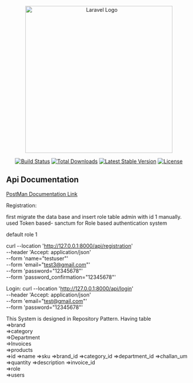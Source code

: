 <p align="center"><a href="https://laravel.com" target="_blank"><img src="https://raw.githubusercontent.com/laravel/art/master/logo-lockup/5%20SVG/2%20CMYK/1%20Full%20Color/laravel-logolockup-cmyk-red.svg" width="400" alt="Laravel Logo"></a></p>

<p align="center">
<a href="https://github.com/laravel/framework/actions"><img src="https://github.com/laravel/framework/workflows/tests/badge.svg" alt="Build Status"></a>
<a href="https://packagist.org/packages/laravel/framework"><img src="https://img.shields.io/packagist/dt/laravel/framework" alt="Total Downloads"></a>
<a href="https://packagist.org/packages/laravel/framework"><img src="https://img.shields.io/packagist/v/laravel/framework" alt="Latest Stable Version"></a>
<a href="https://packagist.org/packages/laravel/framework"><img src="https://img.shields.io/packagist/l/laravel/framework" alt="License"></a>
</p>

## Api Documentation

<a href="https://documenter.getpostman.com/view/15204749/2s9YCARAgf">PostMan Documentation Link</a>


Registration:

first migrate the data base and insert role table admin with id 1 manually.
used Token based- sanctum for Role based authentication system 


default role 1

curl --location 'http://127.0.0.1:8000/api/registration' \
--header 'Accept: application/json' \
--form 'name="testuser"' \
--form 'email="test3@gmail.com"' \
--form 'password="12345678"' \
--form 'password_confirmation="12345678"'

Login:
curl --location 'http://127.0.0.1:8000/api/login' \
--header 'Accept: application/json' \
--form 'email="test@gmail.com"' \
--form 'password="12345678"'

<p>This System is designed in Repository Pattern.
Having table </br>
=>brand </br>
=>category </br>
=>Department </br>
=>Invoices </br>
=>products </br>
    =>id
    =>name
    =>sku
    =>brand_id
    =>category_id
    =>department_id
    =>challan_um
    =>quantity
    =>description
    =>invoice_id </br>
=>role </br>
=>users </br>
</p>





